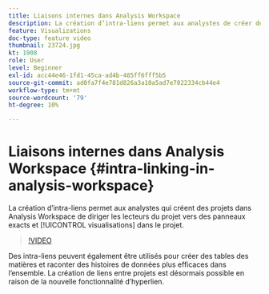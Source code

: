 ```yaml
---
title: Liaisons internes dans Analysis Workspace
description: La création d’intra-liens permet aux analystes de créer des projets dans Analysis Workspace afin d’orienter les lecteurs du projet vers des panneaux et des visualisations exacts au sein du projet.
feature: Visualizations
doc-type: feature video
thumbnail: 23724.jpg
kt: 1908
role: User
level: Beginner
exl-id: acc44e46-1fd1-45ca-ad4b-485ff6fff5b5
source-git-commit: ad0fa7f4e781d826a3a10a5ad7e7022334cb44e4
workflow-type: tm+mt
source-wordcount: '79'
ht-degree: 10%

---
```


# Liaisons internes dans Analysis Workspace {#intra-linking-in-analysis-workspace}

La création d’intra-liens permet aux analystes qui créent des projets dans Analysis Workspace de diriger les lecteurs du projet vers des panneaux exacts et [!UICONTROL visualisations] dans le projet.

>[!VIDEO](https://video.tv.adobe.com/v/23724/?quality=12)

Des intra-liens peuvent également être utilisés pour créer des tables des matières et raconter des histoires de données plus efficaces dans l’ensemble. La création de liens entre projets est désormais possible en raison de la nouvelle fonctionnalité d’hyperlien.
